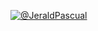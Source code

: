 [![@JeraldPascual](https://i.postimg.cc/2yK88rwK/JERALDPASCUAL.png)](https://www.facebook.com/Jerald.Pascual.15)
  
